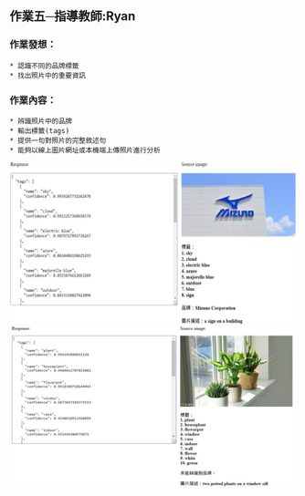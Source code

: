 ## 作業五─指導教師:Ryan
### 作業發想：
    * 認識不同的品牌標籤
    * 找出照片中的重要資訊
### 作業內容：
    * 辨識照片中的品牌
    * 輸出標籤(tags)
    * 提供一句對照片的完整敘述句
    * 能夠以線上圖片網址或本機端上傳照片進行分析
![線上網址分析結果](https://raw.githubusercontent.com/Ya-Cing/LAT-Repo/main/2023%2005%2017(Homework5)/HW5-pic-01.jpg)
![本機上傳分析結果](https://raw.githubusercontent.com/Ya-Cing/LAT-Repo/main/2023%2005%2017(Homework5)/HW5-pic-02.jpg)
